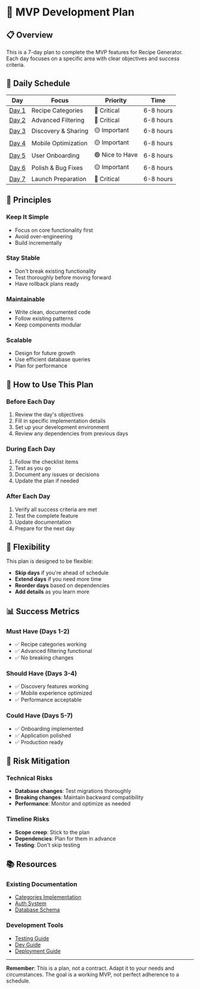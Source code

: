 # 🚀 MVP Development Plan

## 📋 **Overview**

This is a 7-day plan to complete the MVP features for Recipe Generator. Each day focuses on a specific area with clear objectives and success criteria.

## 📅 **Daily Schedule**

| Day | Focus | Priority | Time |
|-----|-------|----------|------|
| [Day 1](day-1-categories.md) | Recipe Categories | 🔴 Critical | 6-8 hours |
| [Day 2](day-2-advanced-filtering.md) | Advanced Filtering | 🔴 Critical | 6-8 hours |
| [Day 3](day-3-discovery-enhancement.md) | Discovery & Sharing | 🟡 Important | 6-8 hours |
| [Day 4](day-4-mobile-optimization.md) | Mobile Optimization | 🟡 Important | 6-8 hours |
| [Day 5](day-5-onboarding.md) | User Onboarding | 🟢 Nice to Have | 6-8 hours |
| [Day 6](day-6-polish.md) | Polish & Bug Fixes | 🟡 Important | 6-8 hours |
| [Day 7](day-7-launch-prep.md) | Launch Preparation | 🔴 Critical | 6-8 hours |

## 🎯 **Principles**

### **Keep It Simple**
- Focus on core functionality first
- Avoid over-engineering
- Build incrementally

### **Stay Stable**
- Don't break existing functionality
- Test thoroughly before moving forward
- Have rollback plans ready

### **Maintainable**
- Write clean, documented code
- Follow existing patterns
- Keep components modular

### **Scalable**
- Design for future growth
- Use efficient database queries
- Plan for performance

## 📝 **How to Use This Plan**

### **Before Each Day**
1. Review the day's objectives
2. Fill in specific implementation details
3. Set up your development environment
4. Review any dependencies from previous days

### **During Each Day**
1. Follow the checklist items
2. Test as you go
3. Document any issues or decisions
4. Update the plan if needed

### **After Each Day**
1. Verify all success criteria are met
2. Test the complete feature
3. Update documentation
4. Prepare for the next day

## 🔄 **Flexibility**

This plan is designed to be flexible:
- **Skip days** if you're ahead of schedule
- **Extend days** if you need more time
- **Reorder days** based on dependencies
- **Add details** as you learn more

## 📊 **Success Metrics**

### **Must Have (Days 1-2)**
- ✅ Recipe categories working
- ✅ Advanced filtering functional
- ✅ No breaking changes

### **Should Have (Days 3-4)**
- ✅ Discovery features working
- ✅ Mobile experience optimized
- ✅ Performance acceptable

### **Could Have (Days 5-7)**
- ✅ Onboarding implemented
- ✅ Application polished
- ✅ Production ready

## 🚨 **Risk Mitigation**

### **Technical Risks**
- **Database changes**: Test migrations thoroughly
- **Breaking changes**: Maintain backward compatibility
- **Performance**: Monitor and optimize as needed

### **Timeline Risks**
- **Scope creep**: Stick to the plan
- **Dependencies**: Plan for them in advance
- **Testing**: Don't skip testing

## 📚 **Resources**

### **Existing Documentation**
- [Categories Implementation](../categories/)
- [Auth System](../auth/)
- [Database Schema](../supabase/)

### **Development Tools**
- [Testing Guide](../../TESTING-GUIDE.md)
- [Dev Guide](../../DEV-GUIDE.md)
- [Deployment Guide](../../supabase/DEPLOYMENT_GUIDE.md)

---

**Remember**: This is a plan, not a contract. Adapt it to your needs and circumstances. The goal is a working MVP, not perfect adherence to a schedule.
